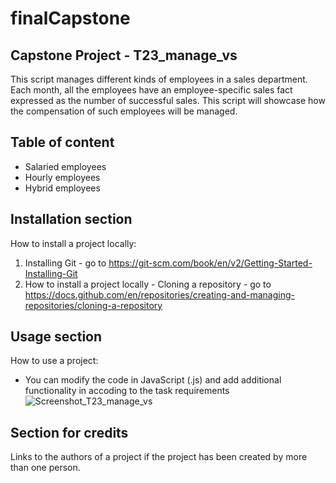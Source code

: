 # finalCapstone

## Capstone Project - T23_manage_vs
This script manages different kinds of employees in a sales department. 
Each month, all the employees have an employee-specific sales fact expressed as the number of successful sales.
This script will showcase how the compensation of such employees will be managed.

## Table of content
* Salaried employees
* Hourly employees
* Hybrid employees

## Installation section
How to install a project locally:
1. Installing Git - go to https://git-scm.com/book/en/v2/Getting-Started-Installing-Git
2. How to install a project locally - Cloning a repository - go to https://docs.github.com/en/repositories/creating-and-managing-repositories/cloning-a-repository

## Usage section 
How to use a project:
* You can modify the code in JavaScript (.js) and add additional functionality in accoding to the task requirements
![Screenshot_T23_manage_vs](./Screenshot_T23_manage_vs.jpg)

## Section for credits 
Links to the authors of a project if the project has been created by more than one person.
